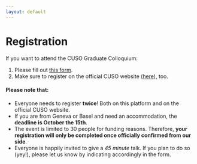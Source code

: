 ```yaml
---
layout: default
---
```


# Registration

If you want to attend the CUSO Graduate Colloquium:
1. Please fill out
  [this form](https://docs.google.com/forms/d/e/1FAIpQLSfKp_sa9-gK1TJWmt5jE0cOwmdQDfOVrZ1lYgEABW6i1msPXg/viewform?usp=sf_link).
2. Make sure to register on the official CUSO website ([here](https://math.cuso.ch/?id=2607&tx_displaycontroller[showUid]=7094)), too.

#### Please note that:
- Everyone needs to register __twice__! Both on this platform and on the official CUSO website.
- If you are from Geneva or Basel and need an accommodation, the __deadline is October the 15th__.
- The event is limited to 30 people for funding reasons.
  Therefore, __your registration will only be completed once officially confirmed from our side__.
- Everyone is happily invited to give a *45 minute* talk.
  If you plan to do so (yey!), please let us know by indicating accordingly in the form.

<!-- <iframe 
    src="https://docs.google.com/forms/d/e/1FAIpQLSfKp_sa9-gK1TJWmt5jE0cOwmdQDfOVrZ1lYgEABW6i1msPXg/viewform"
    width="640"
    height="851"
    frameborder="0"
    marginheight="0"
    marginwidth="0"
>
    Loading...
</iframe> -->
